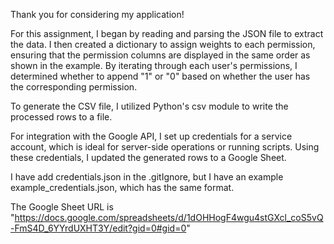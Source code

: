Thank you for considering my application!

For this assignment, I began by reading and parsing the JSON file to extract the data. I then created a dictionary to assign weights to each permission, ensuring that the permission columns are displayed in the same order as shown in the example. By iterating through each user's permissions, I determined whether to append "1" or "0" based on whether the user has the corresponding permission.

To generate the CSV file, I utilized Python's csv module to write the processed rows to a file.

For integration with the Google API, I set up credentials for a service account, which is ideal for server-side operations or running scripts. Using these credentials, I updated the generated rows to a Google Sheet.

I have add credentials.json in the .gitIgnore, but I have an example example_credentials.json, which has the same format. 

The Google Sheet URL is "https://docs.google.com/spreadsheets/d/1dOHHogF4wgu4stGXcl_coS5vQ-FmS4D_6YYrdUXHT3Y/edit?gid=0#gid=0"